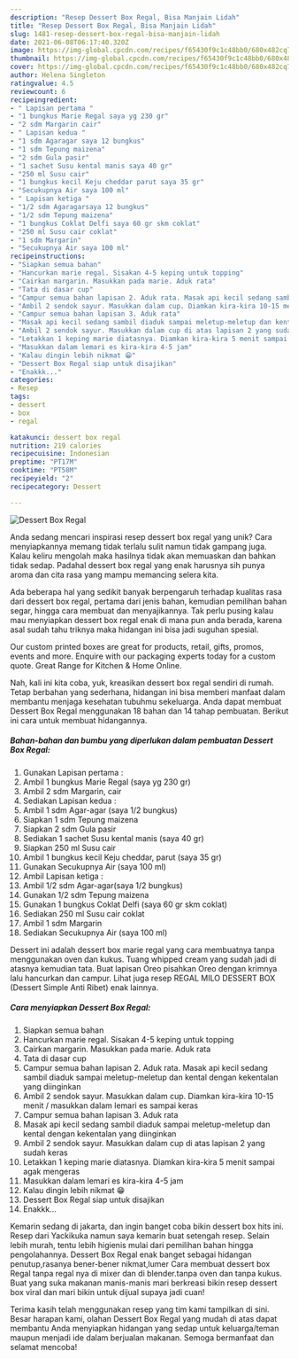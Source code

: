 ```yaml
---
description: "Resep Dessert Box Regal, Bisa Manjain Lidah"
title: "Resep Dessert Box Regal, Bisa Manjain Lidah"
slug: 1481-resep-dessert-box-regal-bisa-manjain-lidah
date: 2021-06-08T06:17:40.320Z
image: https://img-global.cpcdn.com/recipes/f65430f9c1c48bb0/680x482cq70/dessert-box-regal-foto-resep-utama.jpg
thumbnail: https://img-global.cpcdn.com/recipes/f65430f9c1c48bb0/680x482cq70/dessert-box-regal-foto-resep-utama.jpg
cover: https://img-global.cpcdn.com/recipes/f65430f9c1c48bb0/680x482cq70/dessert-box-regal-foto-resep-utama.jpg
author: Helena Singleton
ratingvalue: 4.5
reviewcount: 6
recipeingredient:
- " Lapisan pertama "
- "1 bungkus Marie Regal saya yg 230 gr"
- "2 sdm Margarin cair"
- " Lapisan kedua "
- "1 sdm Agaragar saya 12 bungkus"
- "1 sdm Tepung maizena"
- "2 sdm Gula pasir"
- "1 sachet Susu kental manis saya 40 gr"
- "250 ml Susu cair"
- "1 bungkus kecil Keju cheddar parut saya 35 gr"
- "Secukupnya Air saya 100 ml"
- " Lapisan ketiga "
- "1/2 sdm Agaragarsaya 12 bungkus"
- "1/2 sdm Tepung maizena"
- "1 bungkus Coklat Delfi saya 60 gr skm coklat"
- "250 ml Susu cair coklat"
- "1 sdm Margarin"
- "Secukupnya Air saya 100 ml"
recipeinstructions:
- "Siapkan semua bahan"
- "Hancurkan marie regal. Sisakan 4-5 keping untuk topping"
- "Cairkan margarin. Masukkan pada marie. Aduk rata"
- "Tata di dasar cup"
- "Campur semua bahan lapisan 2. Aduk rata. Masak api kecil sedang sambil diaduk sampai meletup-meletup dan kental dengan kekentalan yang diinginkan"
- "Ambil 2 sendok sayur. Masukkan dalam cup. Diamkan kira-kira 10-15 menit / masukkan dalam lemari es sampai keras"
- "Campur semua bahan lapisan 3. Aduk rata"
- "Masak api kecil sedang sambil diaduk sampai meletup-meletup dan kental dengan kekentalan yang diinginkan"
- "Ambil 2 sendok sayur. Masukkan dalam cup di atas lapisan 2 yang sudah keras"
- "Letakkan 1 keping marie diatasnya. Diamkan kira-kira 5 menit sampai agak mengeras"
- "Masukkan dalam lemari es kira-kira 4-5 jam"
- "Kalau dingin lebih nikmat 😁"
- "Dessert Box Regal siap untuk disajikan"
- "Enakkk..."
categories:
- Resep
tags:
- dessert
- box
- regal

katakunci: dessert box regal 
nutrition: 219 calories
recipecuisine: Indonesian
preptime: "PT17M"
cooktime: "PT58M"
recipeyield: "2"
recipecategory: Dessert

---
```



![Dessert Box Regal](https://img-global.cpcdn.com/recipes/f65430f9c1c48bb0/680x482cq70/dessert-box-regal-foto-resep-utama.jpg)

Anda sedang mencari inspirasi resep dessert box regal yang unik? Cara menyiapkannya memang tidak terlalu sulit namun tidak gampang juga. Kalau keliru mengolah maka hasilnya tidak akan memuaskan dan bahkan tidak sedap. Padahal dessert box regal yang enak harusnya sih punya aroma dan cita rasa yang mampu memancing selera kita.

Ada beberapa hal yang sedikit banyak berpengaruh terhadap kualitas rasa dari dessert box regal, pertama dari jenis bahan, kemudian pemilihan bahan segar, hingga cara membuat dan menyajikannya. Tak perlu pusing kalau mau menyiapkan dessert box regal enak di mana pun anda berada, karena asal sudah tahu triknya maka hidangan ini bisa jadi suguhan spesial.

Our custom printed boxes are great for products, retail, gifts, promos, events and more. Enquire with our packaging experts today for a custom quote. Great Range for Kitchen &amp; Home Online.


Nah, kali ini kita coba, yuk, kreasikan dessert box regal sendiri di rumah. Tetap berbahan yang sederhana, hidangan ini bisa memberi manfaat dalam membantu menjaga kesehatan tubuhmu sekeluarga. Anda dapat membuat Dessert Box Regal menggunakan 18 bahan dan 14 tahap pembuatan. Berikut ini cara untuk membuat hidangannya.

<!--inarticleads1-->

##### Bahan-bahan dan bumbu yang diperlukan dalam pembuatan Dessert Box Regal:

1. Gunakan  Lapisan pertama :
1. Ambil 1 bungkus Marie Regal (saya yg 230 gr)
1. Ambil 2 sdm Margarin, cair
1. Sediakan  Lapisan kedua :
1. Ambil 1 sdm Agar-agar (saya 1/2 bungkus)
1. Siapkan 1 sdm Tepung maizena
1. Siapkan 2 sdm Gula pasir
1. Sediakan 1 sachet Susu kental manis (saya 40 gr)
1. Siapkan 250 ml Susu cair
1. Ambil 1 bungkus kecil Keju cheddar, parut (saya 35 gr)
1. Gunakan Secukupnya Air (saya 100 ml)
1. Ambil  Lapisan ketiga :
1. Ambil 1/2 sdm Agar-agar(saya 1/2 bungkus)
1. Gunakan 1/2 sdm Tepung maizena
1. Gunakan 1 bungkus Coklat Delfi (saya 60 gr skm coklat)
1. Sediakan 250 ml Susu cair coklat
1. Ambil 1 sdm Margarin
1. Sediakan Secukupnya Air (saya 100 ml)


Dessert ini adalah dessert box marie regal yang cara membuatnya tanpa menggunakan oven dan kukus. Tuang whipped cream yang sudah jadi di atasnya kemudian tata. Buat lapisan Oreo pisahkan Oreo dengan krimnya lalu hancurkan dan campur. Lihat juga resep REGAL MILO DESSERT BOX (Dessert Simple Anti Ribet) enak lainnya. 

<!--inarticleads2-->

##### Cara menyiapkan Dessert Box Regal:

1. Siapkan semua bahan
1. Hancurkan marie regal. Sisakan 4-5 keping untuk topping
1. Cairkan margarin. Masukkan pada marie. Aduk rata
1. Tata di dasar cup
1. Campur semua bahan lapisan 2. Aduk rata. Masak api kecil sedang sambil diaduk sampai meletup-meletup dan kental dengan kekentalan yang diinginkan
1. Ambil 2 sendok sayur. Masukkan dalam cup. Diamkan kira-kira 10-15 menit / masukkan dalam lemari es sampai keras
1. Campur semua bahan lapisan 3. Aduk rata
1. Masak api kecil sedang sambil diaduk sampai meletup-meletup dan kental dengan kekentalan yang diinginkan
1. Ambil 2 sendok sayur. Masukkan dalam cup di atas lapisan 2 yang sudah keras
1. Letakkan 1 keping marie diatasnya. Diamkan kira-kira 5 menit sampai agak mengeras
1. Masukkan dalam lemari es kira-kira 4-5 jam
1. Kalau dingin lebih nikmat 😁
1. Dessert Box Regal siap untuk disajikan
1. Enakkk...


Kemarin sedang di jakarta, dan ingin banget coba bikin dessert box hits ini. Resep dari Yackikuka namun saya kemarin buat setengah resep. Selain lebih murah, tentu lebih higienis mulai dari pemilihan bahan hingga pengolahannya. Dessert Box Regal enak banget sebagai hidangan penutup,rasanya bener-bener nikmat,lumer Cara membuat dessert box Regal tanpa regal nya di mixer dan di blender.tanpa oven dan tanpa kukus. Buat yang suka makanan manis-manis mari berkreasi bikin resep dessert box viral dan mari bikin untuk dijual supaya jadi cuan! 

Terima kasih telah menggunakan resep yang tim kami tampilkan di sini. Besar harapan kami, olahan Dessert Box Regal yang mudah di atas dapat membantu Anda menyiapkan hidangan yang sedap untuk keluarga/teman maupun menjadi ide dalam berjualan makanan. Semoga bermanfaat dan selamat mencoba!
